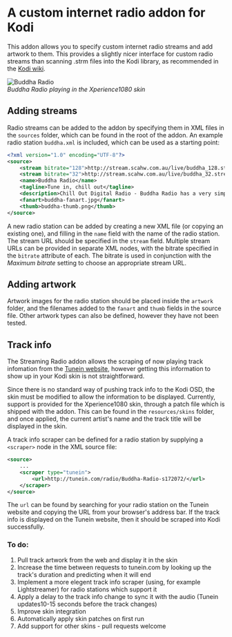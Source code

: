 # A custom internet radio addon for Kodi

This addon allows you to specify custom internet radio streams and add artwork to them. This provides a slightly nicer interface for custom radio streams than scanning .strm files into the Kodi library, as recommended in the [Kodi wiki](http://kodi.wiki/view/internet_video_and_audio_streams).

![Buddha Radio][screenshot]  
*Buddha Radio playing in the Xperience1080 skin*

## Adding streams

Radio streams can be added to the addon by specifying them in XML files in the `sources` folder, which can be found in the root of the addon. An example radio station `buddha.xml` is included, which can be used as a starting point:

```xml
<?xml version="1.0" encoding="UTF-8"?>
<source>
	<stream bitrate="128">http://stream.scahw.com.au/live/buddha_128.stream/playlist.m3u8</stream>
	<stream bitrate="32">http://stream.scahw.com.au/live/buddha_32.stream/playlist.m3u8</stream>
	<name>Buddha Radio</name>
	<tagline>Tune in, chill out</tagline>
	<description>Chill Out Digital Radio - Buddha Radio has a very simple philosophy...</description>
	<fanart>buddha-fanart.jpg</fanart>
	<thumb>buddha-thumb.png</thumb>
</source>
```

A new radio station can be added by creating a new XML file (or copying an existing one), and filling in the `name` field with the name of the radio station. The stream URL should be specified in the `stream` field. Multiple stream URLs can be provided in separate XML nodes, with the bitrate specified in the `bitrate` attribute of each. The bitrate is used in conjunction with the *Maximum bitrate* setting to choose an appropriate stream URL.

## Adding artwork

Artwork images for the radio station should be placed inside the `artwork` folder, and the filenames added to the `fanart` and `thumb` fields in the source file. Other artwork types can also be defined, however they have not been tested.

## Track info

The Streaming Radio addon allows the scraping of now playing track infomation from the [Tunein website](http://tunein.com), however getting this information to show up in your Kodi skin is not straightforward.

Since there is no standard way of pushing track info to the Kodi OSD, the skin must be modified to allow the information to be displayed. Currently, support is provided for the Xperience1080 skin, through a patch file which is shipped with the addon. This can be found in the `resources/skins` folder, and once applied, the current artist's name and the track title will be displayed in the skin.

A track info scraper can be defined for a radio station by supplying a `<scraper>` node in the XML source file:

```xml
<source>
	...
	<scraper type="tunein">
		<url>http://tunein.com/radio/Buddha-Radio-s172072/</url>
	</scraper>
</source>
```

The `url` can be found by searching for your radio station on the Tunein website and copying the URL from your browser's address bar. If the track info is displayed on the Tunein website, then it should be scraped into Kodi successfully.

### To do:

1. Pull track artwork from the web and display it in the skin
2. Increase the time between requests to tunein.com by looking up the track's duration and predicting when it will end
3. Implement a more elegent track info scraper (using, for example Lightstreamer) for radio stations which support it
4. Apply a delay to the track info change to sync it with the audio (Tunein updates10-15 seconds before the track changes)
5. Improve skin integration
6. Automatically apply skin patches on first run
7. Add support for other skins - pull requests welcome

[screenshot]: http://i.imgur.com/UbNqJ6X.png
